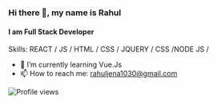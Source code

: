 <!-- ![Profile view](https://komarev.com/ghpvc/?rahul5544&color=green) -->
<!-- ![Profile views](https://gpvc.arturio.dev/rahul5544) -->
### Hi there 👋, my name is Rahul
#### I am Full Stack Developer
<!-- I made this project just for fun, it allows you to create nice and simple GitHub Readme files that you can copy/paste and use in your profile. -->

Skills: REACT / JS / HTML / CSS / JQUERY / CSS /NODE JS / 

- 🌱 I’m currently learning Vue.Js
- 📫 How to reach me: rahuljena1030@gmail.com 


<!-- [<img src='https://cdn.jsdelivr.net/npm/simple-icons@3.0.1/icons/github.svg' alt='github' height='40'>](https://github.com/rahul5544)  [<img src='https://cdn.jsdelivr.net/npm/simple-icons@3.0.1/icons/linkedin.svg' alt='linkedin' height='40'>](https://www.linkedin.com/in/rahul-jena-329539214/)  [<img src='https://cdn.jsdelivr.net/npm/simple-icons@3.0.1/icons/instagram.svg' alt='instagram' height='40'>](https://www.instagram.com/rahul_.ig/)  [<img src='https://cdn.jsdelivr.net/npm/simple-icons@3.0.1/icons/twitter.svg' alt='twitter' height='40'>](https://twitter.com/rahuljena101)  [<img src='https://cdn.jsdelivr.net/npm/simple-icons@3.0.1/icons/stackoverflow.svg' alt='stackoverflow' height='40'>](https://stackoverflow.com/users/rahul5544)   -->

<!-- [![Top Langs](https://github-readme-stats.vercel.app/api/top-langs/?username=rahul5544)](https://github.com/anuraghazra/github-readme-stats) -->

<!-- ![GitHub stats](https://github-readme-stats.vercel.app/api?username=rahul5544&show_icons=true)   -->

![Profile views](https://gpvc.arturio.dev/rahul5544)  

